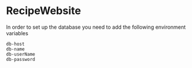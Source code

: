 # RecipeWebsite

In order to set up the database you need to add the following environment variables

    db-host
    db-name
    db-userName
    db-password